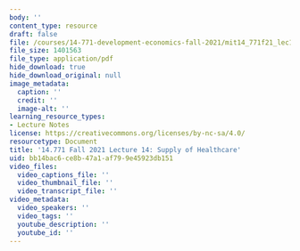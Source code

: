```yaml
---
body: ''
content_type: resource
draft: false
file: /courses/14-771-development-economics-fall-2021/mit14_771f21_lec14_healthcare.pdf
file_size: 1401563
file_type: application/pdf
hide_download: true
hide_download_original: null
image_metadata:
  caption: ''
  credit: ''
  image-alt: ''
learning_resource_types:
- Lecture Notes
license: https://creativecommons.org/licenses/by-nc-sa/4.0/
resourcetype: Document
title: '14.771 Fall 2021 Lecture 14: Supply of Healthcare'
uid: bb14bac6-ce8b-47a1-af79-9e45923db151
video_files:
  video_captions_file: ''
  video_thumbnail_file: ''
  video_transcript_file: ''
video_metadata:
  video_speakers: ''
  video_tags: ''
  youtube_description: ''
  youtube_id: ''
---
```


